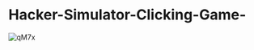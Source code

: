 # Hacker-Simulator-Clicking-Game-

![qM7x](https://github.com/user-attachments/assets/c18e02cc-f5e0-4a6b-9986-8903b817b81e)


